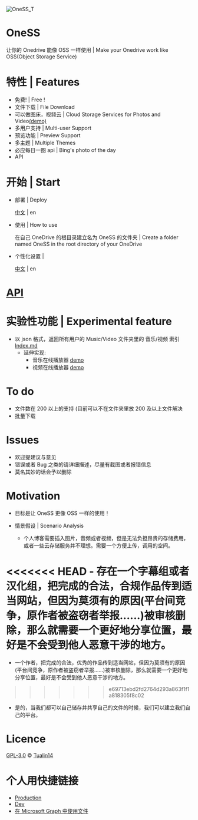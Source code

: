 ![OneSS_T](https://oness.dzaaaaaa.com/OneSS_T.svg)

# OneSS

让你的 Onedrive 能像 OSS 一样使用 | Make your Onedrive work like OSS(Object Storage Service)

# 特性 | Features

- 免费! | Free !
- 文件下载 | File Download
- 可以做图床，视频云 | Cloud Storage Services for Photos and Video[(demo)](https://www.dzaaaaaa.com/blog/LSW/OneSS)
- 多用户支持 | Multi-user Support
- 预览功能 | Preview Support
- 多主题 | Multiple Themes
- 必应每日一图 api | Bing's photo of the day
- API

# 开始 | Start

- 部署 | Deploy

  [中文](./doc/zh/deploy_zh.md) | en

- 使用 | How to use

  在自己 OneDrive 的根目录建立名为 OneSS 的文件夹 | Create a folder named OneSS in the root directory of your OneDrive

- 个性化设置 |

  [中文](./doc/zh/PersonaliseDefinition_zh.md) | en

# [API](./doc/exp/api/api.md)

# 实验性功能 | Experimental feature

- 以 json 格式，返回所有用户的 Music/Video 文件夹里的 音乐/视频 索引
  [Index.md](./doc/exp/Index.md)
    - 延伸实现:
        - 音乐在线播放器 [demo](https://oness.dzaaaaaa.com/exp/demo/music)
        - 视频在线播放器 [demo](https://oness.dzaaaaaa.com/exp/demo/video)

# To do

- 文件数在 200 以上的支持 (目前可以不在文件夹里放 200 及以上文件解决
- 批量下载

# Issues

- 欢迎提建议与意见
- 错误或者 Bug 之类的请详细描述，尽量有截图或者报错信息
- 莫名其妙的话会予以删除

# Motivation

- 目标是让 OneSS 更像 OSS 一样的使用！

- 情景假设 | Scenario Analysis

    - 个人博客需要插入图片，音频或者视频，但是无法负担昂贵的存储费用，或者一些云存储服务并不理想。需要一个方便上传，调用的空间。

<<<<<<< HEAD
    - 存在一个字幕组或者汉化组，把完成的合法，合规作品传到适当网站，但因为莫须有的原因(平台间竞争，原作者被盗窃者举报......)被审核删除，那么就需要一个更好地分享位置，最好是不会受到他人恶意干涉的地方。
=======
  - 一个作者，把完成的合法，优秀的作品传到适当网站，但因为莫须有的原因(平台间竞争，原作者被盗窃者举报......)被审核删除，那么就需要一个更好地分享位置，最好是不会受到他人恶意干涉的地方。
>>>>>>> e69713ebd2fd2764d293a863f1f1a818305f8c02

- 是的，当我们都可以自己储存并共享自己的文件的时候，我们可以建立我们自己的平台。

# Licence

[GPL-3.0](LICENSE) © [Tualin14](https://github.com/Tualin14)

# 个人用快捷链接

- [Production](https://oness.dzaaaaaa.com/)
- [Dev](https://oness-dev.dzaaaaaa.com/)
- [在 Microsoft Graph 中使用文件](https://docs.microsoft.com/zh-cn/graph/api/resources/onedrive?view=graph-rest-1.0)
